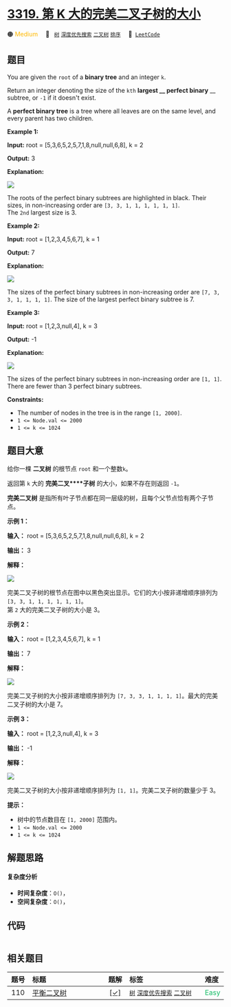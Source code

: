 # [3319. 第 K 大的完美二叉子树的大小](https://leetcode.com/problems/k-th-largest-perfect-subtree-size-in-binary-tree)

🟠 <font color=#ffb800>Medium</font>&emsp; 🔖&ensp; [`树`](/tag/tree.md) [`深度优先搜索`](/tag/depth-first-search.md) [`二叉树`](/tag/binary-tree.md) [`排序`](/tag/sorting.md)&emsp; 🔗&ensp;[`LeetCode`](https://leetcode.com/problems/k-th-largest-perfect-subtree-size-in-binary-tree)

## 题目

You are given the `root` of a **binary tree** and an integer `k`.

Return an integer denoting the size of the `kth` **largest __ perfect binary**
__ subtree, or `-1` if it doesn't exist.

A **perfect binary tree** is a tree where all leaves are on the same level,
and every parent has two children.



**Example 1:**

**Input:** root = [5,3,6,5,2,5,7,1,8,null,null,6,8], k = 2

**Output:** 3

**Explanation:**

![](https://assets.leetcode.com/uploads/2024/10/14/tmpresl95rp-1.png)

The roots of the perfect binary subtrees are highlighted in black. Their
sizes, in non-increasing order are `[3, 3, 1, 1, 1, 1, 1, 1]`.  
The `2nd` largest size is 3.

**Example 2:**

**Input:** root = [1,2,3,4,5,6,7], k = 1

**Output:** 7

**Explanation:**

![](https://assets.leetcode.com/uploads/2024/10/14/tmp_s508x9e-1.png)

The sizes of the perfect binary subtrees in non-increasing order are `[7, 3,
3, 1, 1, 1, 1]`. The size of the largest perfect binary subtree is 7.

**Example 3:**

**Input:** root = [1,2,3,null,4], k = 3

**Output:** -1

**Explanation:**

![](https://assets.leetcode.com/uploads/2024/10/14/tmp74xnmpj4-1.png)

The sizes of the perfect binary subtrees in non-increasing order are `[1, 1]`.
There are fewer than 3 perfect binary subtrees.



**Constraints:**

  * The number of nodes in the tree is in the range `[1, 2000]`.
  * `1 <= Node.val <= 2000`
  * `1 <= k <= 1024`


## 题目大意

给你一棵 **二叉树** 的根节点 `root` 和一个整数`k`。

返回第 `k` 大的 **完美二叉****子树** 的大小，如果不存在则返回 `-1`。

**完美二叉树** 是指所有叶子节点都在同一层级的树，且每个父节点恰有两个子节点。



**示例 1：**

**输入：** root = [5,3,6,5,2,5,7,1,8,null,null,6,8], k = 2

**输出：** 3

**解释：**

![](https://assets.leetcode.com/uploads/2024/10/14/tmpresl95rp-1.png)

完美二叉子树的根节点在图中以黑色突出显示。它们的大小按非递增顺序排列为 `[3, 3, 1, 1, 1, 1, 1, 1]`。  
第 `2` 大的完美二叉子树的大小是 3。

**示例 2：**

**输入：** root = [1,2,3,4,5,6,7], k = 1

**输出：** 7

**解释：**

![](https://assets.leetcode.com/uploads/2024/10/14/tmp_s508x9e-1.png)

完美二叉子树的大小按非递增顺序排列为 `[7, 3, 3, 1, 1, 1, 1]`。最大的完美二叉子树的大小是 7。

**示例 3：**

**输入：** root = [1,2,3,null,4], k = 3

**输出：** -1

**解释：**

![](https://assets.leetcode.com/uploads/2024/10/14/tmp74xnmpj4-1.png)

完美二叉子树的大小按非递增顺序排列为 `[1, 1]`。完美二叉子树的数量少于 3。



**提示：**

  * 树中的节点数目在 `[1, 2000]` 范围内。
  * `1 <= Node.val <= 2000`
  * `1 <= k <= 1024`


## 解题思路

#### 复杂度分析

- **时间复杂度**：`O()`，
- **空间复杂度**：`O()`，

## 代码

```javascript

```

## 相关题目

<!-- prettier-ignore -->
| 题号 | 标题 | 题解 | 标签 | 难度 |
| :------: | :------ | :------: | :------ | :------ |
| 110 | [平衡二叉树](https://leetcode.com/problems/balanced-binary-tree) | [[✓]](/problem/0110.md) |  [`树`](/tag/tree.md) [`深度优先搜索`](/tag/depth-first-search.md) [`二叉树`](/tag/binary-tree.md) | <font color=#15bd66>Easy</font> |

<style>
.blue {
    background-color: #096dd9;
    padding: 0.25rem 0.5rem;
    margin: 0;
    font-size: 0.85em;
    border-radius: 3px;
    color: white;
    font-weight: 500;
}
table th:first-of-type { width: 10%; }
table th:nth-of-type(2) { width: 35%; }
table th:nth-of-type(3) { width: 10%; }
table th:nth-of-type(4) { width: 35%; }
table th:nth-of-type(5) { width: 10%; }
</style>
